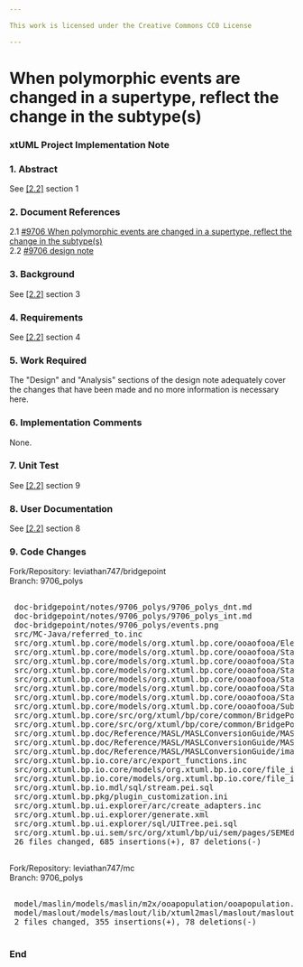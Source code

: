 ```yaml
---

This work is licensed under the Creative Commons CC0 License

---
```


# When polymorphic events are changed in a supertype, reflect the change in the subtype(s)
### xtUML Project Implementation Note

### 1. Abstract

See [[2.2]](#2.2) section 1

### 2. Document References

<a id="2.1"></a>2.1 [#9706 When polymorphic events are changed in a supertype, reflect the change in the subtype(s)](https://support.onefact.net/issues/9706)  
<a id="2.2"></a>2.2 [#9706 design note](9706_polys_dnt.md)  

### 3. Background

See [[2.2]](#2.2) section 3

### 4. Requirements

See [[2.2]](#2.2) section 4

### 5. Work Required

The "Design" and "Analysis" sections of the design note adequately cover the
changes that have been made and no more information is necessary here.

### 6. Implementation Comments

None.

### 7. Unit Test

See [[2.2]](#2.2) section 9

### 8. User Documentation

See [[2.2]](#2.2) section 8

### 9. Code Changes

Fork/Repository: leviathan747/bridgepoint  
Branch: 9706_polys  

<pre>

 doc-bridgepoint/notes/9706_polys/9706_polys_dnt.md                                                                                 | 238 +++++++++++++++++++++++++++++++++++++++++++++++++++++++++++++++++++++++++++++++++++++++++++++++++++++++++++++++++++++++++++++++++++++++++++++++++++++++++++++++++
 doc-bridgepoint/notes/9706_polys/9706_polys_int.md                                                                                 |  61 ++++++++++++++++++++++++++++++++++++++++++
 doc-bridgepoint/notes/9706_polys/events.png                                                                                        | Bin 0 -> 1180290 bytes
 src/MC-Java/referred_to.inc                                                                                                        |  28 ++++++++++++++++---
 src/org.xtuml.bp.core/models/org.xtuml.bp.core/ooaofooa/Element Packaging/Package/Package.xtuml                                    |   5 ++++
 src/org.xtuml.bp.core/models/org.xtuml.bp.core/ooaofooa/State Machine/Non Local Event/Non Local Event.xtuml                        |  33 ++++++++++++++++++++++-
 src/org.xtuml.bp.core/models/org.xtuml.bp.core/ooaofooa/State Machine/SEM Event/SEM Event.xtuml                                    |  49 +++++++++++++++++++++++++++++++++
 src/org.xtuml.bp.core/models/org.xtuml.bp.core/ooaofooa/State Machine/State Machine Event/State Machine Event.xtuml                | 128 ++++++++++++++++++++++++++++++++++++++++++++++++++++++++++++++++++++++++++-------------
 src/org.xtuml.bp.core/models/org.xtuml.bp.core/ooaofooa/State Machine/State Machine State/State Machine State.xtuml                |   2 +-
 src/org.xtuml.bp.core/models/org.xtuml.bp.core/ooaofooa/State Machine/State Machine/State Machine.xtuml                            |  50 ++++++++++++++++++++++++++++++++--
 src/org.xtuml.bp.core/models/org.xtuml.bp.core/ooaofooa/State Machine/Transition/Transition.xtuml                                  |  18 +++++++++++--
 src/org.xtuml.bp.core/models/org.xtuml.bp.core/ooaofooa/Subsystem/Model Class/Model Class.xtuml                                    |  46 +++++++++++++++++++++++++++++++
 src/org.xtuml.bp.core/src/org/xtuml/bp/core/common/BridgePointPreferencesModel.java                                                |   6 +++++
 src/org.xtuml.bp.core/src/org/xtuml/bp/core/common/BridgePointPreferencesStore.java                                                |   8 ++++++
 src/org.xtuml.bp.doc/Reference/MASL/MASLConversionGuide/MASLConversionGuide.html                                                   |  21 ---------------
 src/org.xtuml.bp.doc/Reference/MASL/MASLConversionGuide/MASLConversionGuide.md                                                     |  27 -------------------
 src/org.xtuml.bp.doc/Reference/MASL/MASLConversionGuide/images/image05.png                                                         | Bin 15815 -> 0 bytes
 src/org.xtuml.bp.io.core/arc/export_functions.inc                                                                                  |   4 +--
 src/org.xtuml.bp.io.core/models/org.xtuml.bp.io.core/file_io/File IO/Alternate Export Child Link/Alternate Export Child Link.xtuml |  18 +++++++++++++
 src/org.xtuml.bp.io.core/models/org.xtuml.bp.io.core/file_io/File IO/File IO.xtuml                                                 |   4 +--
 src/org.xtuml.bp.io.mdl/sql/stream.pei.sql                                                                                         |   4 +--
 src/org.xtuml.bp.pkg/plugin_customization.ini                                                                                      |   2 ++
 src/org.xtuml.bp.ui.explorer/arc/create_adapters.inc                                                                               |   9 +++++--
 src/org.xtuml.bp.ui.explorer/generate.xml                                                                                          |   6 +++--
 src/org.xtuml.bp.ui.explorer/sql/UITree.pei.sql                                                                                    |   2 +-
 src/org.xtuml.bp.ui.sem/src/org/xtuml/bp/ui/sem/pages/SEMEditorPage.java                                                           |   3 ++-
 26 files changed, 685 insertions(+), 87 deletions(-)

</pre>

Fork/Repository: leviathan747/mc  
Branch: 9706_polys  

<pre>

 model/maslin/models/maslin/m2x/ooapopulation/ooapopulation.xtuml  | 380 ++++++++++++++++++++++++++++++++++++++++++++++++++++++++++++++++++++++++++++++++++++++++++++++++++++++++++++++++++++++++++++++++++++++++++++++++++++++++++++++++++++++++++++++++++++++++++++++++++++++++++------------------------
 model/maslout/models/maslout/lib/xtuml2masl/maslout/maslout.xtuml |  53 +++++++++-----------------------
 2 files changed, 355 insertions(+), 78 deletions(-)

</pre>

### End

